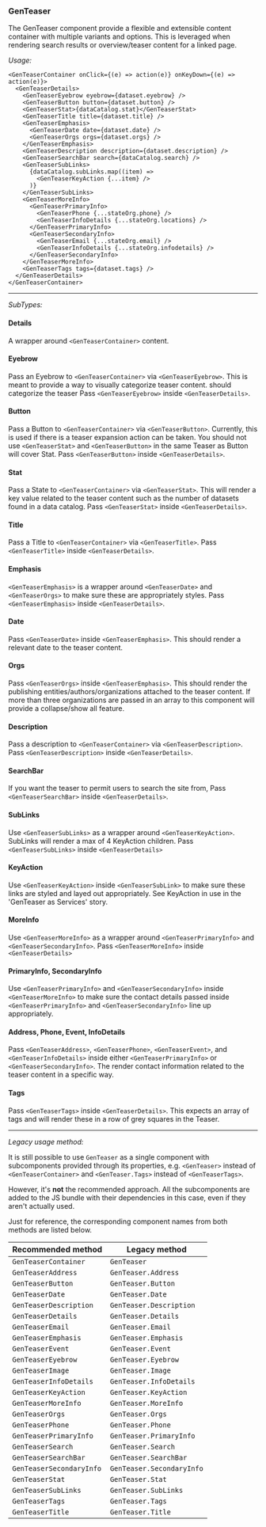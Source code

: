### GenTeaser

The GenTeaser component provide a flexible and extensible content container with multiple variants and options. This is leveraged when rendering search results or overview/teaser content for a linked page.

*Usage:*
```
<GenTeaserContainer onClick={(e) => action(e)} onKeyDown={(e) => action(e)}>
  <GenTeaserDetails>
    <GenTeaserEyebrow eyebrow={dataset.eyebrow} />
    <GenTeaserButton button={dataset.button} />
    <GenTeaserStat>{dataCatalog.stat}</GenTeaserStat>
    <GenTeaserTitle title={dataset.title} />
    <GenTeaserEmphasis>
      <GenTeaserDate date={dataset.date} />
      <GenTeaserOrgs orgs={dataset.orgs} />
    </GenTeaserEmphasis>
    <GenTeaserDescription description={dataset.description} />
    <GenTeaserSearchBar search={dataCatalog.search} />
    <GenTeaserSubLinks>
      {dataCatalog.subLinks.map((item) =>
        <GenTeaserKeyAction {...item} />
      )}
    </GenTeaserSubLinks>
    <GenTeaserMoreInfo>
      <GenTeaserPrimaryInfo>
        <GenTeaserPhone {...stateOrg.phone} />
        <GenTeaserInfoDetails {...stateOrg.locations} />
      </GenTeaserPrimaryInfo>
      <GenTeaserSecondaryInfo>
        <GenTeaserEmail {...stateOrg.email} />
        <GenTeaserInfoDetails {...stateOrg.infodetails} />
      </GenTeaserSecondaryInfo>
    </GenTeaserMoreInfo>
    <GenTeaserTags tags={dataset.tags} />
  </GenTeaserDetails>
</GenTeaserContainer>
```


----
*SubTypes:*

#### Details

A wrapper around `<GenTeaserContainer>` content.

#### Eyebrow

Pass an Eyebrow to `<GenTeaserContainer>` via `<GenTeaserEyebrow>`. This is meant to provide a way to visually categorize teaser content. should categorize the teaser Pass `<GenTeaserEyebrow>` inside `<GenTeaserDetails>`.

#### Button

Pass a Button to `<GenTeaserContainer>` via `<GenTeaserButton>`. Currently, this is used if there is a teaser expansion action can be taken. You should not use `<GenTeaserStat>` and `<GenTeaserButton>` in the same Teaser as Button will cover Stat. Pass `<GenTeaserButton>` inside `<GenTeaserDetails>`.

#### Stat

Pass a State to `<GenTeaserContainer>` via `<GenTeaserStat>`. This will render a key value related to the teaser content such as the number of datasets found in a data catalog. Pass `<GenTeaserStat>` inside `<GenTeaserDetails>`.


#### Title

Pass a Title to `<GenTeaserContainer>` via `<GenTeaserTitle>`. Pass `<GenTeaserTitle>` inside `<GenTeaserDetails>`.


#### Emphasis

`<GenTeaserEmphasis>` is a wrapper around `<GenTeaserDate>` and `<GenTeaserOrgs>` to make sure these are appropriately styles. Pass `<GenTeaserEmphasis>` inside `<GenTeaserDetails>`.

#### Date

Pass `<GenTeaserDate>` inside `<GenTeaserEmphasis>`. This should render a relevant date to the teaser content.

#### Orgs

Pass `<GenTeaserOrgs>` inside `<GenTeaserEmphasis>`. This should render the publishing entities/authors/organizations attached to the teaser content. If more than three organizations are passed in an array to this component will provide a collapse/show all feature.

#### Description

Pass a description to `<GenTeaserContainer>` via `<GenTeaserDescription>`. Pass `<GenTeaserDescription>` inside `<GenTeaserDetails>`.

#### SearchBar

If you want the teaser to permit users to search the site from, Pass `<GenTeaserSearchBar>` inside `<GenTeaserDetails>`.


#### SubLinks

Use `<GenTeaserSubLinks>` as a wrapper around `<GenTeaserKeyAction>`. SubLinks will render a max of 4 KeyAction children. Pass `<GenTeaserSubLinks>` inside `<GenTeaserDetails>`

#### KeyAction

Use `<GenTeaserKeyAction>` inside `<GenTeaserSubLink>` to make sure these links are styled and layed out appropriately. See KeyAction in use in the 'GenTeaser as Services' story.

#### MoreInfo

Use `<GenTeaserMoreInfo>` as a wrapper around `<GenTeaserPrimaryInfo>` and `<GenTeaserSecondaryInfo>`. Pass `<GenTeaserMoreInfo>` inside `<GenTeaserDetails>`

#### PrimaryInfo, SecondaryInfo

Use `<GenTeaserPrimaryInfo>` and `<GenTeaserSecondaryInfo>` inside `<GenTeaserMoreInfo>` to make sure the contact details passed inside `<GenTeaserPrimaryInfo>` and `<GenTeaserSecondaryInfo>` line up appropriately.

#### Address, Phone, Event, InfoDetails

Pass `<GenTeaserAddress>`, `<GenTeaserPhone>`, `<GenTeaserEvent>`, and `<GenTeaserInfoDetails>` inside either `<GenTeaserPrimaryInfo>` or `<GenTeaserSecondaryInfo>`. The render contact information related to the teaser content in a specific way.

#### Tags

Pass `<GenTeaserTags>` inside `<GenTeaserDetails>`. This expects an array of tags and will render these in a row of grey squares in the Teaser.

----
*Legacy usage method:*

It is still possible to use `GenTeaser` as a single component with subcomponents provided through its properties, e.g. `<GenTeaser>` instead of `<GenTeaserContainer>` and `<GenTeaser.Tags>` instead of `<GenTeaserTags>`.

However, it's **not** the recommended approach. All the subcomponents are added to the JS bundle with their dependencies in this case, even if they aren't actually used.

Just for reference, the corresponding component names from both methods are listed below.

| Recommended method       | Legacy method             |
|--------------------------|---------------------------|
| `GenTeaserContainer`     | `GenTeaser`               |
| `GenTeaserAddress`       | `GenTeaser.Address`       |
| `GenTeaserButton`        | `GenTeaser.Button`        |
| `GenTeaserDate`          | `GenTeaser.Date`          |
| `GenTeaserDescription`   | `GenTeaser.Description`   |
| `GenTeaserDetails`       | `GenTeaser.Details`       |
| `GenTeaserEmail`         | `GenTeaser.Email`         |
| `GenTeaserEmphasis`      | `GenTeaser.Emphasis`      |
| `GenTeaserEvent`         | `GenTeaser.Event`         |
| `GenTeaserEyebrow`       | `GenTeaser.Eyebrow`       |
| `GenTeaserImage`         | `GenTeaser.Image`         |
| `GenTeaserInfoDetails`   | `GenTeaser.InfoDetails`   |
| `GenTeaserKeyAction`     | `GenTeaser.KeyAction`     |
| `GenTeaserMoreInfo`      | `GenTeaser.MoreInfo`      |
| `GenTeaserOrgs`          | `GenTeaser.Orgs`          |
| `GenTeaserPhone`         | `GenTeaser.Phone`         |
| `GenTeaserPrimaryInfo`   | `GenTeaser.PrimaryInfo`   |
| `GenTeaserSearch`        | `GenTeaser.Search`        |
| `GenTeaserSearchBar`     | `GenTeaser.SearchBar`     |
| `GenTeaserSecondaryInfo` | `GenTeaser.SecondaryInfo` |
| `GenTeaserStat`          | `GenTeaser.Stat`          |
| `GenTeaserSubLinks`      | `GenTeaser.SubLinks`      |
| `GenTeaserTags`          | `GenTeaser.Tags`          |
| `GenTeaserTitle`         | `GenTeaser.Title`         |
